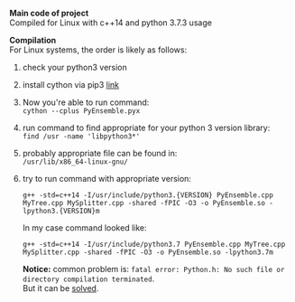 **Main code of project**  
Compiled for Linux  with c++14 and python 3.7.3 usage

**Compilation**  
For Linux systems, the order is likely as follows:  
1) check your python3 version   
2) install cython via pip3 [link](https://cython.readthedocs.io/en/latest/src/quickstart/install.html) 
3) Now you're able to run command:   
   `cython --cplus PyEnsemble.pyx`     
4) run command to find appropriate for your python 3 version library:   
   `find /usr -name 'libpython3*'`
5) probably appropriate file can be found in:  
   `/usr/lib/x86_64-linux-gnu/`
6) try to run command with appropriate version:  
   ~~~
   g++ -std=c++14 -I/usr/include/python3.{VERSION} PyEnsemble.cpp MyTree.cpp MySplitter.cpp -shared -fPIC -O3 -o PyEnsemble.so - lpython3.{VERSION}m
   ~~~
   In my case command looked like:  
   ~~~
   g++ -std=c++14 -I/usr/include/python3.7 PyEnsemble.cpp MyTree.cpp MySplitter.cpp -shared -fPIC -O3 -o PyEnsemble.so -lpython3.7m
   ~~~
   
   **Notice:** common problem is: `fatal error: Python.h: No such file or directory compilation terminated`.  
   But it can be [solved](https://stackoverflow.com/questions/21530577/fatal-error-python-h-no-such-file-or-directory).
